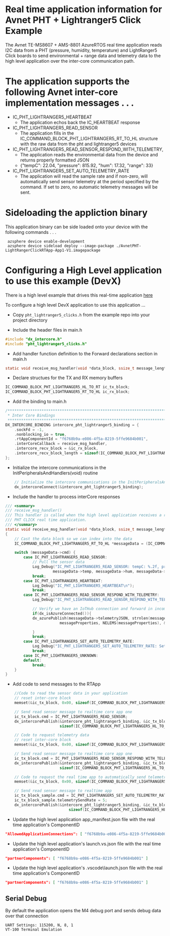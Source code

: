 # Real time application information for Avnet PHT + Lightranger5 Click Example

The Avnet TE-MS8607 + AMS-8801 AzureRTOS real time application reads I2C data from a PHT (pressure, humidity, temperature) and LightRanger5 Click boards to send environmental + range data and telemetry data to the high level application over the inter-core communication path.
 
# The application supports the following Avnet inter-core implementation messages . . .

* IC_PHT_LIGHTRANGER5_HEARTBEAT 
  * The application echos back the IC_HEARTBEAT response
* IC_PHT_LIGHTRANGER5_READ_SENSOR
  * The application fills in the IC_COMMAND_BLOCK_PHT_LIGHTRANGER5_RT_TO_HL structure with the raw data from the pht and lightranger5 devices
* IC_PHT_LIGHTRANGER5_READ_SENSOR_RESPOND_WITH_TELEMETRY, 
  * The application reads the environmental data from the device and returns properly formatted JSON
  * {"tempC": 22.04, "pressure": 815.92, "hum": 17.32, "range": 33}
* IC_PHT_LIGHTRANGER5_SET_AUTO_TELEMETRY_RATE
  * The application will read the sample rate and if non-zero, will automatically send sensor telemetry at the period specified by the command.  If set to zero, no automatic telemetry messages will be sent. 

# Sideloading the appliction binary

This application binary can be side loaded onto your device with the following commands . . .

     azsphere device enable-development
     azsphere device sideload deploy --image-package ./AvnetPHT-LightRangerClickRTApp-App1-V1.imagepackage

# Configuring a High Level application to use this example (DevX)
There is a high level example that drives this real-time application [here](https://github.com/Avnet/AzureSphereDevX.Examples)

To configure a high level DevX application to use this application ...

* Copy ```pht_lightranger5_clicks.h``` from the example repo into your project directory

* Include the header files in main.h

```c
#include "dx_intercore.h"
#include "pht_lightranger5_clicks.h"
```

* Add handler function definition to the Forward declarations section in main.h
```c
static void receive_msg_handler(void *data_block, ssize_t message_length);
```

* Declare structues for the TX and RX memory buffers
```c
IC_COMMAND_BLOCK_PHT_LIGHTRANGER5_HL_TO_RT ic_tx_block;
IC_COMMAND_BLOCK_PHT_LIGHTRANGER5_RT_TO_HL ic_rx_block;
```

* Add the binding to main.h
```c
/****************************************************************************************
 * Inter Core Bindings
 *****************************************************************************************/
DX_INTERCORE_BINDING intercore_pht_lightranger5_binding = {
    .sockFd = -1,
    .nonblocking_io = true,
    .rtAppComponentId = "f6768b9a-e086-4f5a-8219-5ffe9684b001",
    .interCoreCallback = receive_msg_handler,
    .intercore_recv_block = &ic_rx_block,
    .intercore_recv_block_length = sizeof(IC_COMMAND_BLOCK_PHT_LIGHTRANGER5_RT_TO_HL)
};
```

* Initialize the intercore communications in the InitPeripheralsAndHandlers(void) routine
```c
    // Initialize the intercore communications in the InitPeripheralsAndHandlers(void) routine
    dx_intercoreConnect(&intercore_pht_lightranger5_binding);
```
* Include the handler to process interCore responses
```c
/// <summary>
/// receive_msg_handler()
/// This handler is called when the high level application receives a raw data read response from the 
/// PHT CLICK real time application.
/// </summary>
static void receive_msg_handler(void *data_block, ssize_t message_length)
{
    // Cast the data block so we can index into the data
    IC_COMMAND_BLOCK_PHT_LIGHTRANGER5_RT_TO_HL *messageData = (IC_COMMAND_BLOCK_PHT_LIGHTRANGER5_RT_TO_HL*) data_block;

    switch (messageData->cmd) {
        case IC_PHT_LIGHTRANGER5_READ_SENSOR:
            // Pull the sensor data 
            Log_Debug("IC_PHT_LIGHTRANGER5_READ_SENSOR: tempC: %.2f, pressure: %.2f, humidity: %.2f, range: %d\n", 
                     messageData->temp, messageData->hum, messageData->pressure, messageData->range_mm);
            break;
        case IC_PHT_LIGHTRANGER5_HEARTBEAT:
            Log_Debug("IC_PHT_LIGHTRANGER5_HEARTBEAT\n");
            break;
        case IC_PHT_LIGHTRANGER5_READ_SENSOR_RESPOND_WITH_TELEMETRY:
            Log_Debug("IC_PHT_LIGHTRANGER5_READ_SENSOR_RESPOND_WITH_TELEMETRY: %s\n", messageData->telemetryJSON);

            // Verify we have an IoTHub connection and forward in incomming JSON telemetry data
            if(dx_isAzureConnected()){
            dx_azurePublish(messageData->telemetryJSON, strnlen(messageData->telemetryJSON, JSON_STRING_MAX_SIZE), 
                        messageProperties, NELEMS(messageProperties), &contentProperties);

            }
            break;
        case IC_PHT_LIGHTRANGER5_SET_AUTO_TELEMETRY_RATE:
            Log_Debug("IC_PHT_LIGHTRANGER5_SET_AUTO_TELEMETRY_RATE: Set to %d seconds\n", messageData->telemtrySendRate);
            break;
        case IC_PHT_LIGHTRANGER5_UNKNOWN:
        default:
            break;
    }
}
```
* Add code to send messages to the RTApp
```c
    //Code to read the sensor data in your application
    // reset inter-core block
    memset(&ic_tx_block, 0x00, sizeof(IC_COMMAND_BLOCK_PHT_LIGHTRANGER5_HL_TO_RT));

    // Send read sensor message to realtime core app one
    ic_tx_block.cmd = IC_PHT_LIGHTRANGER5_READ_SENSOR;
    dx_intercorePublish(&intercore_pht_lightranger5_binding, &ic_tx_block,
                        sizeof(IC_COMMAND_BLOCK_PHT_LIGHTRANGER5_HL_TO_RT));

    // Code to request telemetry data 
    // reset inter-core block
    memset(&ic_tx_block, 0x00, sizeof(IC_COMMAND_BLOCK_PHT_LIGHTRANGER5_HL_TO_RT));

    // Send read sensor message to realtime core app one
    ic_tx_block.cmd = IC_PHT_LIGHTRANGER5_READ_SENSOR_RESPOND_WITH_TELEMETRY;
    dx_intercorePublish(&intercore_pht_lightranger5_binding, &ic_tx_block,
                        sizeof(IC_COMMAND_BLOCK_PHT_LIGHTRANGER5_HL_TO_RT));;

    // Code to request the real time app to automatically send telemetry data every 5 seconds
    memset(&ic_tx_block, 0x00, sizeof(IC_COMMAND_BLOCK_PHT_LIGHTRANGER5_HL_TO_RT));

    // Send read sensor message to realtime app
    ic_tx_block_sample.cmd = IC_PHT_LIGHTRANGER5_SET_AUTO_TELEMETRY_RATE;
    ic_tx_block_sample.telemetrySendRate = 5;
    dx_intercorePublish(&intercore_pht_lightranger5_binding, &ic_tx_block_sample,
                            sizeof(IC_COMMAND_BLOCK_PHT_LIGHTRANGER5_HL_TO_RT));     
```
* Update the high level application app_manifest.json file with the real time application's ComponentID
 ```JSON
 "AllowedApplicationConnections": [ "f6768b9a-e086-4f5a-8219-5ffe9684b001" ]
 ```
* Update the high level application's launch.vs.json  file with the real time application's ComponentID
 ```JSON
"partnerComponents": [ "f6768b9a-e086-4f5a-8219-5ffe9684b001" ]
```
* Update the high level application's .vscode\launch.json  file with the real time application's ComponentID
 ```JSON
"partnerComponents": [ "f6768b9a-e086-4f5a-8219-5ffe9684b001" ]
 ```

## Serial Debug
By default the application opens the M4 debug port and sends debug data over that connection

    UART Settings: 115200, N, 8, 1
    VT-100 Terminal Emulation
